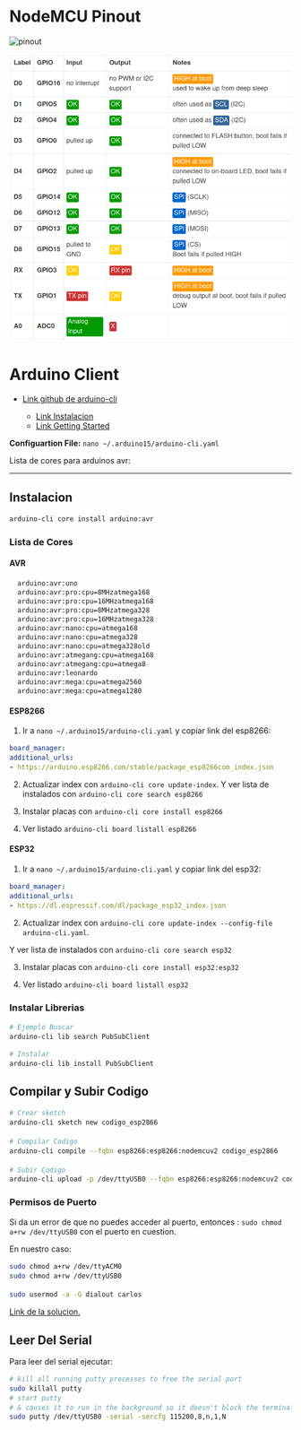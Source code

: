 # NodeMCU Pinout

![pinout](https://i2.wp.com/randomnerdtutorials.com/wp-content/uploads/2019/05/ESP8266-NodeMCU-kit-12-E-pinout-gpio-pin.png?quality=100&strip=all&ssl=1)

![table pinout](docs/NodeMCU_table_pinout.png)

# Arduino Client

- [Link github de arduino-cli](https://github.com/arduino/arduino-cli)

  - [Link Instalacion](https://arduino.github.io/arduino-cli/latest/installation)
  - [Link Getting Started](https://arduino.github.io/arduino-cli/latest/getting-started/)

**Configuartion File:** `nano ~/.arduino15/arduino-cli.yaml`

Lista de cores para arduinos avr:

--------------------------------------------------------------------------------

## Instalacion

```bash
arduino-cli core install arduino:avr
```

### Lista de Cores

#### AVR

```
  arduino:avr:uno
  arduino:avr:pro:cpu=8MHzatmega168
  arduino:avr:pro:cpu=16MHzatmega168
  arduino:avr:pro:cpu=8MHzatmega328
  arduino:avr:pro:cpu=16MHzatmega328
  arduino:avr:nano:cpu=atmega168
  arduino:avr:nano:cpu=atmega328
  arduino:avr:nano:cpu=atmega328old
  arduino:avr:atmegang:cpu=atmega168
  arduino:avr:atmegang:cpu=atmega8
  arduino:avr:leonardo
  arduino:avr:mega:cpu=atmega2560
  arduino:avr:mega:cpu=atmega1280
```

#### ESP8266

1. Ir a `nano ~/.arduino15/arduino-cli.yaml` y copiar link del esp8266:

  ```yaml
  board_manager:
  additional_urls:
  - https://arduino.esp8266.com/stable/package_esp8266com_index.json
  ```

2. Actualizar index con `arduino-cli core update-index`. Y ver lista de instalados con `arduino-cli core search esp8266`

3. Instalar placas con `arduino-cli core install esp8266`

4. Ver listado `arduino-cli board listall esp8266`

#### ESP32

1. Ir a `nano ~/.arduino15/arduino-cli.yaml` y copiar link del esp32:

  ```yaml
  board_manager:
  additional_urls:
  - https://dl.espressif.com/dl/package_esp32_index.json
  ```

2. Actualizar index con `arduino-cli core update-index --config-file arduino-cli.yaml`.

  Y ver lista de instalados con `arduino-cli core search esp32`

3. Instalar placas con `arduino-cli core install esp32:esp32`

4. Ver listado `arduino-cli board listall esp32`

### Instalar Librerias

```bash
# Ejemplo Buscar
arduino-cli lib search PubSubClient
```

```bash
# Instalar
arduino-cli lib install PubSubClient
```

## Compilar y Subir Codigo

```bash
# Crear sketch
arduino-cli sketch new codigo_esp2866

# Compilar Codigo
arduino-cli compile --fqbn esp8266:esp8266:nodemcuv2 codigo_esp2866

# Subir Codigo
arduino-cli upload -p /dev/ttyUSB0 --fqbn esp8266:esp8266:nodemcuv2 codigo_esp2866
```

### Permisos de Puerto

Si da un error de que no puedes acceder al puerto, entonces : `sudo chmod a+rw /dev/ttyUSB0` con el puerto en cuestion.

En nuestro caso:

```bash
sudo chmod a+rw /dev/ttyACM0
sudo chmod a+rw /dev/ttyUSB0

sudo usermod -a -G dialout carlos
```

[Link de la solucion.](https://forum.arduino.cc/t/permission-denied-on-dev-ttyacm0/475568/5)

## Leer Del Serial

Para leer del serial ejecutar:

```bash
# kill all running putty processes to free the serial port
sudo killall putty
# start putty
# & causes it to run in the background so it doesn't block the terminal
sudo putty /dev/ttyUSB0 -serial -sercfg 115200,8,n,1,N
```

